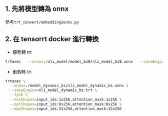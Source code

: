 ## 1. 先將模型轉為 onnx
參考`trt_convert/embedding2onnx.py`

## 2.  在 tensorrt docker 進行轉換
- 靜態轉 trt
```bash
trtexec   --onnx=./nli_model/model_bs8/nli_model_bs8.onnx   --saveEngine=nli_model_bs8.trt   --fp16
```
- 動態轉 trt
```bash
trtexec \
  --onnx=./model_dynamic_bs/nli_model_dynamic_bs.onnx \
  --saveEngine=nli_model_dynamic_bs.trt \
  --fp16 \
  --minShapes=input_ids:1x256,attention_mask:1x256 \
  --optShapes=input_ids:8x256,attention_mask:8x256 \
  --maxShapes=input_ids:32x256,attention_mask:32x256
```